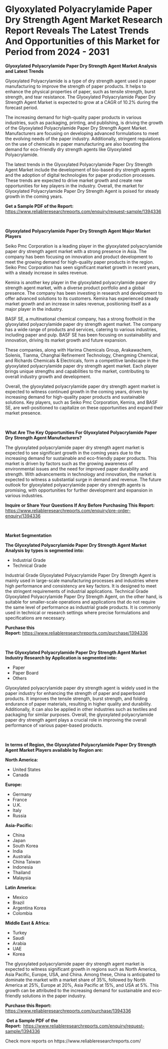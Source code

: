 <p><h1>Glyoxylated Polyacrylamide Paper Dry Strength Agent Market Research Report Reveals The Latest Trends And Opportunities of this Market for Period from 2024 - 2031</h1></p><p><strong>Glyoxylated Polyacrylamide Paper Dry Strength Agent Market Analysis and Latest Trends</strong></p>
<p><p>Glyoxylated Polyacrylamide is a type of dry strength agent used in paper manufacturing to improve the strength of paper products. It helps to enhance the physical properties of paper, such as tensile strength, burst strength, and tear resistance. The Glyoxylated Polyacrylamide Paper Dry Strength Agent Market is expected to grow at a CAGR of 10.2% during the forecast period.</p><p>The increasing demand for high-quality paper products in various industries, such as packaging, printing, and publishing, is driving the growth of the Glyoxylated Polyacrylamide Paper Dry Strength Agent Market. Manufacturers are focusing on developing advanced formulations to meet the evolving needs of the paper industry. Additionally, stringent regulations on the use of chemicals in paper manufacturing are also boosting the demand for eco-friendly dry strength agents like Glyoxylated Polyacrylamide.</p><p>The latest trends in the Glyoxylated Polyacrylamide Paper Dry Strength Agent Market include the development of bio-based dry strength agents and the adoption of digital technologies for paper production processes. These trends are expected to drive market growth and create new opportunities for key players in the industry. Overall, the market for Glyoxylated Polyacrylamide Paper Dry Strength Agent is poised for steady growth in the coming years.</p></p>
<p><strong>Get a Sample PDF of the Report:&nbsp;</strong> <a href="https://www.reliableresearchreports.com/enquiry/request-sample/1394336">https://www.reliableresearchreports.com/enquiry/request-sample/1394336</a></p>
<p>&nbsp;</p>
<p><strong>Glyoxylated Polyacrylamide Paper Dry Strength Agent Major Market Players</strong></p>
<p><p>Seiko Pmc Corporation is a leading player in the glyoxylated polyacrylamide paper dry strength agent market with a strong presence in Asia. The company has been focusing on innovation and product development to meet the growing demand for high-quality paper products in the region. Seiko Pmc Corporation has seen significant market growth in recent years, with a steady increase in sales revenue.</p><p>Kemira is another key player in the glyoxylated polyacrylamide paper dry strength agent market, with a diverse product portfolio and a global presence. The company has been investing in research and development to offer advanced solutions to its customers. Kemira has experienced steady market growth and an increase in sales revenue, positioning itself as a major player in the industry.</p><p>BASF SE, a multinational chemical company, has a strong foothold in the glyoxylated polyacrylamide paper dry strength agent market. The company has a wide range of products and services, catering to various industries, including paper and pulp. BASF SE has been focusing on sustainability and innovation, driving its market growth and future expansion.</p><p>These companies, along with Harima Chemicals Group, Arakawachem, Solenis, Tianma, Changhai Refinement Technology, Chengming Chemical, and Richards Chemicals & Electricals, form a competitive landscape in the glyoxylated polyacrylamide paper dry strength agent market. Each player brings unique strengths and capabilities to the market, contributing to overall industry growth and development.</p><p>Overall, the glyoxylated polyacrylamide paper dry strength agent market is expected to witness continued growth in the coming years, driven by increasing demand for high-quality paper products and sustainable solutions. Key players, such as Seiko Pmc Corporation, Kemira, and BASF SE, are well-positioned to capitalize on these opportunities and expand their market presence.</p></p>
<p>&nbsp;</p>
<p><strong>What Are The Key Opportunities For Glyoxylated Polyacrylamide Paper Dry Strength Agent Manufacturers?</strong></p>
<p><p>The glyoxylated polyacrylamide paper dry strength agent market is expected to see significant growth in the coming years due to the increasing demand for sustainable and eco-friendly paper products. This market is driven by factors such as the growing awareness of environmental issues and the need for improved paper durability and strength. With advancements in technology and innovation, the market is expected to witness a substantial surge in demand and revenue. The future outlook for glyoxylated polyacrylamide paper dry strength agents is promising, with opportunities for further development and expansion in various industries.</p></p>
<p><strong>Inquire or Share Your Questions If Any Before Purchasing This Report:</strong> <a href="https://www.reliableresearchreports.com/enquiry/pre-order-enquiry/1394336">https://www.reliableresearchreports.com/enquiry/pre-order-enquiry/1394336</a></p>
<p>&nbsp;</p>
<p><strong>Market Segmentation</strong></p>
<p><strong>The Glyoxylated Polyacrylamide Paper Dry Strength Agent Market Analysis by types is segmented into:</strong></p>
<p><ul><li>Industrial Grade</li><li>Technical Grade</li></ul></p>
<p><p>Industrial Grade Glyoxylated Polyacrylamide Paper Dry Strength Agent is mainly used in large-scale manufacturing processes and industries where high performance and consistency are key factors. It is designed to meet the stringent requirements of industrial applications. Technical Grade Glyoxylated Polyacrylamide Paper Dry Strength Agent, on the other hand, is suitable for smaller-scale operations and applications that do not require the same level of performance as industrial grade products. It is commonly used in technical or research settings where precise formulations and specifications are necessary.</p></p>
<p><strong>Purchase this Report:&nbsp;</strong><a href="https://www.reliableresearchreports.com/purchase/1394336">https://www.reliableresearchreports.com/purchase/1394336</a></p>
<p>&nbsp;</p>
<p><strong>The Glyoxylated Polyacrylamide Paper Dry Strength Agent Market Industry Research by Application is segmented into:</strong></p>
<p><ul><li>Paper</li><li>Paper Board</li><li>Others</li></ul></p>
<p><p>Glyoxylated polyacrylamide paper dry strength agent is widely used in the paper industry for enhancing the strength of paper and paperboard products. It improves the tensile strength, burst strength, and folding endurance of paper materials, resulting in higher quality and durability. Additionally, it can also be applied in other industries such as textiles and packaging for similar purposes. Overall, the glyoxylated polyacrylamide paper dry strength agent plays a crucial role in improving the overall performance of various paper-based products.</p></p>
<p>&nbsp;</p>
<p><strong>In terms of Region, the Glyoxylated Polyacrylamide Paper Dry Strength Agent Market Players available by Region are:</strong></p>
<p>
    <p> <strong> North America: </strong>
        <ul>
            <li>United States</li>
            <li>Canada</li>
        </ul>
        </p> 
    <p> <strong> Europe: </strong>
        <ul>
            <li>Germany</li>
            <li>France</li>
            <li>U.K.</li>
            <li>Italy</li>
            <li>Russia</li>
        </ul>
        </p> 
    <p> <strong> Asia-Pacific: </strong>
        <ul>
            <li>China</li>
            <li>Japan</li>
            <li>South Korea</li>
            <li>India</li>
            <li>Australia</li>
            <li>China Taiwan</li>
            <li>Indonesia</li>
            <li>Thailand</li>
            <li>Malaysia</li>
        </ul>
        </p> 
    <p> <strong> Latin America: </strong>
        <ul>
            <li>Mexico</li>
            <li>Brazil</li>
            <li>Argentina Korea</li>
            <li>Colombia</li>
        </ul>
        </p> 
    <p> <strong> Middle East & Africa: </strong>
        <ul>
            <li>Turkey</li>
            <li>Saudi</li>
            <li>Arabia</li>
            <li>UAE</li>
            <li>Korea</li>
        </ul>
    </p>
    </p>
<p><p>The glyoxylated polyacrylamide paper dry strength agent market is expected to witness significant growth in regions such as North America, Asia Pacific, Europe, USA, and China. Among these, China is anticipated to dominate the market with a market share of 35%, followed by North America at 25%, Europe at 20%, Asia Pacific at 15%, and USA at 5%. This growth can be attributed to the increasing demand for sustainable and eco-friendly solutions in the paper industry.</p></p>
<p><strong>Purchase this Report: </strong><a href="https://www.reliableresearchreports.com/purchase/1394336">https://www.reliableresearchreports.com/purchase/1394336</a></p>
<p>&nbsp;<strong>Get a Sample PDF of the Report:&nbsp;&nbsp;</strong><a href="https://www.reliableresearchreports.com/enquiry/request-sample/1394336">https://www.reliableresearchreports.com/enquiry/request-sample/1394336</a></p>
<p><strong></strong></p>
<p>Check more reports on https://www.reliableresearchreports.com/</p>